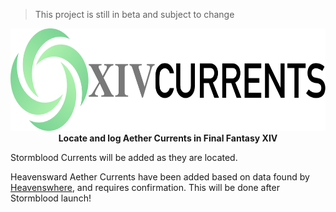 > This project is still in beta and subject to change
  

<div align="center">
  <img alt="XIVCurrents" src="src/xivcurrents-dark.png" height="164px">
</div>

<div align="center">
  <strong>Locate and log Aether Currents in Final Fantasy XIV</strong>
</div>
  
Stormblood Currents will be added as they are located.
  
Heavensward Aether Currents have been added based on data found by [Heavenswhere](http://www.heavenswhere.com/), and requires confirmation. This will be done after Stormblood launch! 